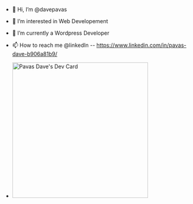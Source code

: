 - 👋 Hi, I’m @davepavas
- 👀 I’m interested in Web Developement
- 🌱 I’m currently a Wordpress Developer
- 📫 How to reach me @linkedIn -- https://www.linkedin.com/in/pavas-dave-b906a81b9/

- <a href="https://app.daily.dev/pavasdave"><img src="https://api.daily.dev/devcards/v2/V2fbHYm73zsRM2rmDbCKk.png?type=default&r=mjb" width="356" alt="Pavas Dave's Dev Card"/></a>

<!---
davepavas/davepavas is a ✨ special ✨ repository because its `README.md` (this file) appears on your GitHub profile.
You can click the Preview link to take a look at your changes.
--->
